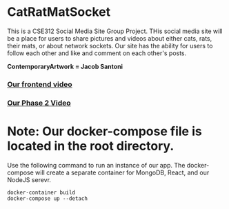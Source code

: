 # CatRatMatSocket
This is a CSE312 Social Media Site Group Project. THis social media site will be a place for users to share pictures and videos about either cats, rats, their mats, or about network sockets. Our site has the ability for users to follow each other and like and comment on each other's posts. 

**ContemporaryArtwork = Jacob Santoni**

### [Our frontend video][frontend-vid]
### [Our Phase 2 Video][phase2vid]


# Note: Our docker-compose file is located in the root directory. 
Use the following command to run an instance of our app. The docker-compose will create a separate container for MongoDB, React, and our NodeJS serevr.
```
docker-container build
docker-compose up --detach
```

[frontend-vid]: https://youtu.be/1UMlBIyqAlE
[phase2vid]: https://youtu.be/eFdpj6JQAxM

